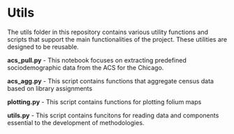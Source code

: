 # Utils 

The utils folder in this repository contains various utility functions and scripts that support the main functionalities of the project. These utilities are designed to be reusable.

**acs_pull.py** - This notebook focuses on extracting predefined sociodemographic data from the ACS for the Chicago.

**acs_agg.py** - This script contains functions that aggregate census data based on library assignments

**plotting.py** - This script contains functions for plotting folium maps

**utils.py** - This script contains funcitons for reading data and components essential to the development of methodologies.